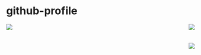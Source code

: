 # github-profile

<a href="https://github.com/lelerukjaymoh">
  <img align="left" src="https://github-readme-stats.vercel.app/api?username=lelerukjaymoh&theme=radical&show_icons=true&count_private=true" />
</a>

<a href="https://github.com/lelerukjaymoh">
  <img align="right" src="https://github-readme-stats-git-master.lelerukjaymoh.vercel.app
/api?username=lelerukjaymoh&repo=django-startproject&show_owner=true&theme=algolia" />
</a>

<br><br><br>
<a href="https://github.com/lelerukjaymoh">
  <img align="right" src="https://github-readme-stats.vercel.app/api/top-langs/?username=lelerukjaymoh" />
</a>


